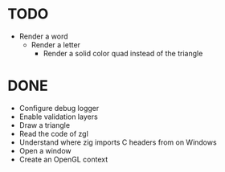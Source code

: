 # TODO
- Render a word
    - Render a letter
        + Render a solid color quad instead of the triangle

# DONE
- Configure debug logger
- Enable validation layers
- Draw a triangle
- Read the code of zgl
- Understand where zig imports C headers from on Windows
- Open a window
- Create an OpenGL context
